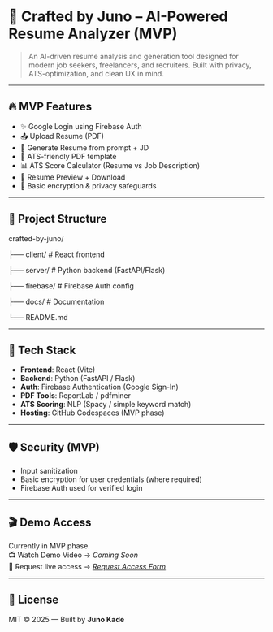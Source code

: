 # 🎯 Crafted by Juno – AI-Powered Resume Analyzer (MVP)

> An AI-driven resume analysis and generation tool designed for modern job seekers, freelancers, and recruiters. Built with privacy, ATS-optimization, and clean UX in mind.

---

## 🔥 MVP Features

- ✨ Google Login using Firebase Auth
- 📤 Upload Resume (PDF)
- 🧠 Generate Resume from prompt + JD
- 🧾 ATS-friendly PDF template
- 📊 ATS Score Calculator (Resume vs Job Description)
- 👀 Resume Preview + Download
- 🔐 Basic encryption & privacy safeguards

---

## 📁 Project Structure

crafted-by-juno/

├── client/ # React frontend

├── server/ # Python backend (FastAPI/Flask)

├── firebase/ # Firebase Auth config

├── docs/ # Documentation

└── README.md


---

## 🚀 Tech Stack

- **Frontend**: React (Vite)
- **Backend**: Python (FastAPI / Flask)
- **Auth**: Firebase Authentication (Google Sign-In)
- **PDF Tools**: ReportLab / pdfminer
- **ATS Scoring**: NLP (Spacy / simple keyword match)
- **Hosting**: GitHub Codespaces (MVP phase)

---

## 🛡 Security (MVP)

- Input sanitization
- Basic encryption for user credentials (where required)
- Firebase Auth used for verified login

---

## 🎬 Demo Access

Currently in MVP phase.  
📺 Watch Demo Video → *Coming Soon*  
🔗 Request live access → *[Request Access Form](#)*

---

## 📌 License

MIT © 2025 — Built by **Juno Kade**
